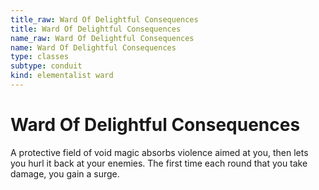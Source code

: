 ```yaml
---
title_raw: Ward Of Delightful Consequences
title: Ward Of Delightful Consequences
name_raw: Ward Of Delightful Consequences
name: Ward Of Delightful Consequences
type: classes
subtype: conduit
kind: elementalist ward
---
```


# Ward Of Delightful Consequences

A protective field of void magic absorbs violence aimed at you, then lets you hurl it back at your enemies. The first time each round that you take damage, you gain a surge.
